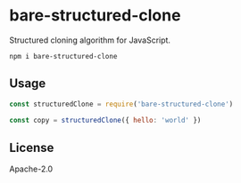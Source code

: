 # bare-structured-clone

Structured cloning algorithm for JavaScript.

```
npm i bare-structured-clone
```

## Usage

```js
const structuredClone = require('bare-structured-clone')

const copy = structuredClone({ hello: 'world' })
```

## License

Apache-2.0
